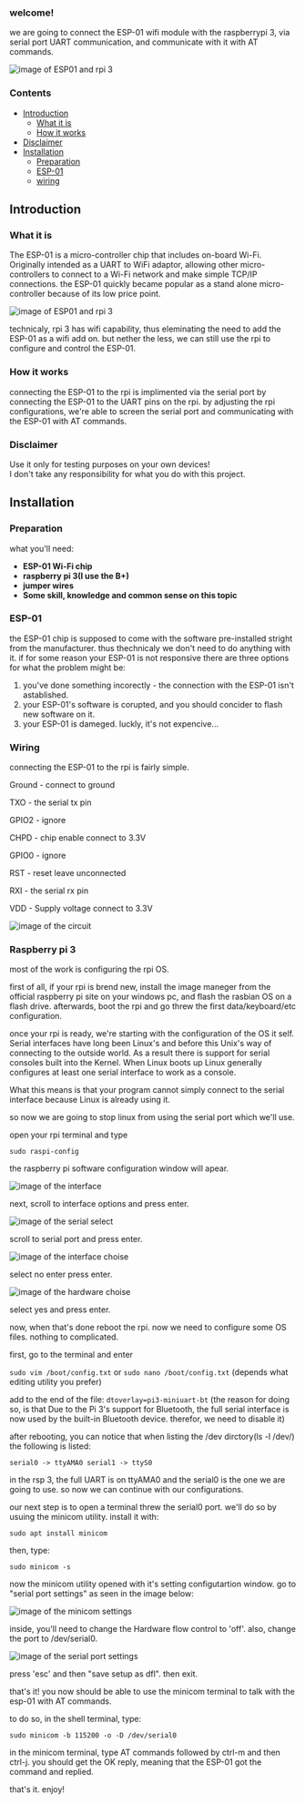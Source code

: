 ### welcome!

we are going to connect the ESP-01 wifi module with the raspberrypi 3, via serial port UART communication, and communicate with it with AT commands.  

![image of ESP01 and rpi 3](https://raw.githubusercontent.com/Talzaidman/rpi-esp01-serialconnection/main/images/rpi-esp01.jpg)

### Contents
- [Introduction](#Introduction)
  - [What it is](#what-it-is)
  - [How it works](#how-it-works)
- [Disclaimer](#disclaimer)
- [Installation](#installation)
  - [Preparation](#preparation)  
  - [ESP-01](#ESP-01)
  - [wiring](#wiring)



## Introduction ##

### What it is

The ESP-01 is a micro-controller chip that includes on-board Wi-Fi. Originally intended as a UART to WiFi adaptor, allowing other micro-controllers to connect to a Wi-Fi network and make simple TCP/IP connections. the ESP-01 quickly became popular as a stand alone micro-controller because of its low price point.

![image of ESP01 and rpi 3](https://raw.githubusercontent.com/Talzaidman/rpi-esp01-serialconnection/main/images/esp01.jpg)

technicaly, rpi 3 has wifi capability, thus eleminating the need to add the ESP-01 as a wifi add on. but nether the less, we can still use the rpi to configure and control the ESP-01.

### How it works

connecting the ESP-01 to the rpi is implimented via the serial port by connecting the ESP-01 to the UART pins on the rpi.
by adjusting the rpi configurations, we're able to screen the serial port and communicating with the ESP-01 with AT commands.

### Disclaimer

Use it only for testing purposes on your own devices!  
I don't take any responsibility for what you do with this project. 

## Installation

### Preparation

what you'll need:
- **ESP-01 Wi-Fi chip** 
- **raspberry pi 3(I use the B+)** 
- **jumper wires**  
- **Some skill, knowledge and common sense on this topic**  

### ESP-01

the ESP-01 chip is supposed to come with the software pre-installed stright from the manufacturer. thus thechnicaly we don't need to do anything with it.
if for some reason your ESP-01 is not responsive there are three options for what the problem might be:
1) you've done something incorectly - the connection with the ESP-01 isn't astablished.
2) your ESP-01's software is corupted, and you should concider to flash new software on it.
3) your ESP-01 is dameged. luckly, it's not expencive...

### Wiring

connecting the ESP-01 to the rpi is fairly simple.

Ground - connect to ground

TXO - the serial tx pin

GPIO2 - ignore

CHPD - chip enable connect to 3.3V

GPIO0 - ignore

RST - reset leave unconnected

RXI - the serial rx pin

VDD - Supply voltage connect to 3.3V


![image of the circuit](https://raw.githubusercontent.com/Talzaidman/rpi-esp01-serialconnection/main/images/circuit.jpg)

### Raspberry pi 3

most of the work is configuring the rpi OS.

first of all, if your rpi is brend new, install the image maneger from the official raspberry pi site on your windows pc, and flash the rasbian OS on a flash drive. afterwards, boot the rpi and go threw the first data/keyboard/etc configuration.

once your rpi is ready, we're starting with the configuration of the OS it self. Serial interfaces have long been Linux's and before this Unix's way of connecting to the outside world. As a result there is support for serial consoles built into the Kernel. When Linux boots up Linux generally configures at least one serial interface to work as a console.

What this means is that your program cannot simply connect to the serial interface because Linux is already using it. 

so now we are going to stop linux from using the serial port which we'll use.

open your rpi terminal and type

`sudo raspi-config`

the raspberry pi software configuration window will apear.

![image of the interface](https://raw.githubusercontent.com/Talzaidman/rpi-esp01-serialconnection/main/images/interface.jpeg)

next, scroll to interface options and press enter.

![image of the serial select](https://raw.githubusercontent.com/Talzaidman/rpi-esp01-serialconnection/main/images/serial.jpeg)

scroll to serial port and press enter.

![image of the interface choise](https://raw.githubusercontent.com/Talzaidman/rpi-esp01-serialconnection/main/images/shell.jpeg)

select no enter press enter.

![image of the hardware choise](https://raw.githubusercontent.com/Talzaidman/rpi-esp01-serialconnection/main/images/hardware.jpeg)

select yes and press enter.

now, when that's done reboot the rpi. now we need to configure some OS files. nothing to complicated.

first, go to the terminal and enter 

`sudo vim /boot/config.txt` or `sudo nano /boot/config.txt` (depends what editing utility you prefer)

add to the end of the file:
`dtoverlay=pi3-miniuart-bt`
(the reason for doing so, is that Due to the Pi 3's support for Bluetooth, the full serial interface is now used by the built-in Bluetooth device. therefor, we need to disable it)

after rebooting, you can notice that when listing the /dev dirctory(ls -l /dev/) the following is listed:

`serial0 -> ttyAMA0
serial1 -> ttyS0`

in the rsp 3, the full UART is on ttyAMA0 and the serial0 is the one we are going to use. so now we can continue with our configurations. 

our next step is to open a terminal threw the serial0 port. we'll do so by usuing the minicom utility.
install it with:

`sudo apt install minicom`

then, type:

`sudo minicom -s`

now the minicom utility opened with it's setting configutartion window.
go to "serial port settings" as seen in the image below:

![image of the minicom settings](https://raw.githubusercontent.com/Talzaidman/rpi-esp01-serialconnection/main/images/config.jpeg)

inside, you'll need to change the Hardware flow control to 'off'.
also, change the port to /dev/serial0.

![image of the serial port settings](https://raw.githubusercontent.com/Talzaidman/rpi-esp01-serialconnection/main/images/flow.jpeg)

press 'esc' and then "save setup as dfl". then exit.

that's it! you now should be able to use the minicom terminal to talk with the esp-01 with AT commands.

to do so, in the shell terminal, type:

`sudo minicom -b 115200 -o -D /dev/serial0` 

in the minicom terminal, type AT commands followed by ctrl-m and then ctrl-j. you should get the OK reply, meaning that the ESP-01 got the command and replied.

that's it. enjoy!



